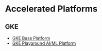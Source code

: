 # Accelerated Platforms

## GKE

- [GKE Base Platform](/docs/platforms/gke/base/README.md)
- [GKE Playground AI/ML Platform](/docs/platforms/gke-aiml/README.md)
